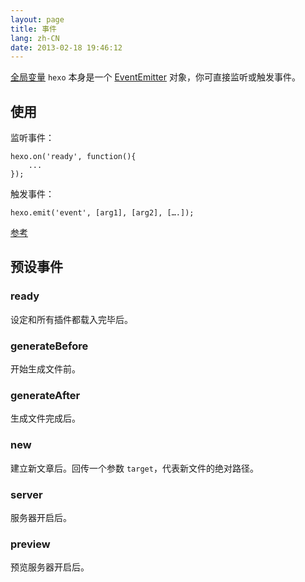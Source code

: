 ```yaml
---
layout: page
title: 事件
lang: zh-CN
date: 2013-02-18 19:46:12
---
```


[全局变量][1] `hexo` 本身是一个 [EventEmitter][2] 对象，你可直接监听或触发事件。

## 使用

监听事件：

```
hexo.on('ready', function(){
	...
});
```

触发事件：

```
hexo.emit('event', [arg1], [arg2], [….]);
```

[参考][2]

## 预设事件

### ready

设定和所有插件都载入完毕后。

### generateBefore

开始生成文件前。

### generateAfter

生成文件完成后。

### new

建立新文章后。回传一个参数 `target`，代表新文件的绝对路径。

### server

服务器开启后。

### preview

预览服务器开启后。

[1]: global-variables.html
[2]: http://nodejs.org/api/events.html#events_class_events_eventemitter